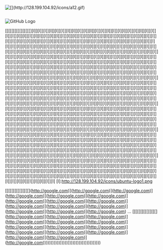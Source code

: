 ![[[](http://128.199.104.92/icons/a11.gif)](http://128.199.104.92/icons/a12.gif)](http://128.199.104.92/icons/a13.gif)




![[](http://128.199.104.92/icons/ubuntu-logo1.png)](http://128.199.104.92/icons/ubuntu-logo2.png)


![GitHub Logo](https://upload.wikimedia.org/wikipedia/commons/1/1a/Image_upload_test.jpg)



[[[[[[[[[[[[[[[[][l]][l]][l]][l]][l]][l]][l]][l]][l]][l]][l]][l]][l]][l]][l]][l][l]][l]][l]][l]][l]][l]][l]][l]][l]][l]][l]][l][l]][l]][l]][l]][l]][l]][l]][l]][l]][l]][l]][l][l]][l]][l]][l]][l]][l]][l]][l]][l]][l]][l]][l][l]][l]][l]][l]][l]][l]][l]][l]][l]][l]][l]][l][l]][l]][l]][l]][l]][l]][l]][l]][l]][l]][l]][l][l]][l]][l]][l]][l]][l]][l]][l]][l]][l]][l]][l][l]][l]][l]][l]][l]][l]][l]][l]][l]][l]][l]][l][l]][l]][l]][l]][l]][l]][l]][l]][l]][l]][l]][l]][l]][l]][l]][l]][l]][l]][l]][l]][l][l]][l]][l]][l]][l]][l]][l]][l]][l]][l]][l]][l][l]][l]][l]][l]][l]][l]][l]][l]][l]][l]][l]][l][l]][l]][l]][l]][l]][l]][l]][l]][l]][l]][l]][l]][l]][l]][l]][l]][l]][l]][l]][l]][l][l]][l]][l]][l]][l]][l]][l]][l]][l]][l]][l]][l][l]][l]][l]][l]][l]][l]][l]][l]][l]][l]][l]][l][l]][l]][l]][l]][l]][l]][l]][l]][l]][l]][l]][l]][l]][l]][l]][l]][l]][l]][l]][l]][l][l]][l]][l]][l]][l]][l]][l]][l]][l]][l]][l]][l][l]][l]][l]][l]][l]][l]][l]][l]][l]][l]][l]][l][l]][l]][l]][l]][l]][l]][l]][l]][l]][l]][l]][l]][l]][l]][l]][l]][l]][l]][l]][l]][l][l]][l]][l]][l]][l]][l]][l]][l]][l]][l]][l]][l][l]][l]][l]][l]][l]][l]][l]][l]][l]][l]][l]][l][l]][l]][l]][l]][l]][l]][l]][l]][l]][l]][l]][l]][l]][l]][l]][l]][l]][l]][l]][l]][l][l]][l]][l]][l]][l]][l]][l]][l]][l]][l]][l]][l][l]][l]][l]][l]][l]][l]][l]][l]][l]][l]][l]][l][l]][l]][l]][l]][l]][l]][l]][l]][l]][l]][l]][l]][l]][l]][l]][l]][l]][l]][l]][l]][l][l]][l]][l]][l]][l]][l]][l]][l]][l]][l]][l]][l][l]][l]][l]][l]][l]][l]][l]][l]][l]][l]][l]][l][l]][l]][l]][l]][l]][l]][l]][l]][l]][l]][l]][l]][l]][l]][l]][l]][l]][l]][l]][l]][l][l]][l]][l]][l]][l]][l]][l]][l]][l]][l]][l]][l][l]][l]][l]][l]][l]][l]][l]][l]][l]][l]][l]][l][l]][l]][l]][l]][l]][l]][l]][l]][l]][l]][l]][l]][l]][l]][l]][l]][l]][l]][l]][l]][l][l]][l]][l]][l]][l]][l]][l]][l]][l]][l]][l]][l][l]][l]][l]][l]][l]][l]][l]][l]][l]][l]][l]][l][l]][l]][l]][l]][l]][l]][l]][l]][l]][l]][l]][l]][l]][l]][l]][l]][l]][l]][l]][l]][l][l]][l]][l]][l]][l]][l]][l]][l]][l]][l]][l]][l][l]][l]][l]][l]][l]][l]][l]][l]][l]][l]][l]][l][l]][l]][l]][l]][l]][l]][l]][l]][l]][l]][l]][l]][l]][l]][l]][l]][l]][l]][l]][l]][l][l]][l]][l]][l]][l]][l]][l]][l]][l]][l]][l]][l][l]][l]][l]][l]][l]][l]][l]][l]][l]][l]][l]][l][l]][l]][l]][l]][l]][l]][l]][l]][l]][l]][l]][l]][l]][l]][l]][l]][l]][l]][l]][l]][l][l]][l]][l]][l]][l]][l]][l]][l]][l]][l]][l]][l][l]][l]][l]][l]][l]][l]][l]][l]][l]][l]][l]][l][l]][l]][l]][l]][l]][l]][l]][l]][l]][l]][l]][l]][l]][l]][l]][l]][l]][l]][l]][l]][l][l]][l]][l]][l]][l]][l]][l]][l]][l]][l]][l]][l][l]][l]][l]][l]][l]][l]][l]][l]][l]][l]][l]][l][l]][l]][l]][l]][l]][l]][l]][l]][l]][l]][l]][l]][l]][l]][l]][l]][l]][l]][l]][l]][l][l]][l]][l]][l]][l]][l]][l]][l]][l]][l]][l]][l][l]][l]][l]][l]][l]][l]][l]][l]][l]][l]][l]][l][l]][l]][l]][l]][l]][l]][l]][l]][l]][l]][l]][l]][l]][l]][l]][l]][l]][l]][l]][l]][l][l]][l]][l]][l]][l]][l]][l]][l]][l]][l]][l]][l][l]][l]][l]][l]][l]][l]][l]][l]][l]][l]][l]][l][l]][l]][l]][l]][l]][l]][l]][l]][l]][l]][l]][l]][l]][l]][l]][l]][l]][l]][l]][l]][l][l]][l]][l]][l]][l]][l]][l]][l]][l]][l]][l]][l][l]][l]][l]][l]][l]][l]][l]][l]][l]][l]][l]][l][l]][l]][l]][l]][l]][l]][l]][l]][l]][l]][l]][l]
[l]:http://128.199.104.92/icons/ubuntu-logo1.png




[[[[[[[[[[[[[[[[](http://google.com)](http://google.com)](http://google.com)](http://google.com)](http://google.com)](http://google.com)](http://google.com)](http://google.com)](http://google.com)](http://google.com)](http://google.com)](http://google.com)](http://google.com)](http://google.com)](http://google.com)](http://google.com)
...
[[[[[[[[[[[[[[[[](http://google.com)](http://google.com)](http://google.com)](http://google.com)](http://google.com)](http://google.com)](http://google.com)](http://google.com)](http://google.com)](http://google.com)](http://google.com)](http://google.com)](http://google.com)](http://google.com)](http://google.com)](http://google.com)))))))))))))))))))))))))))))))))))))

